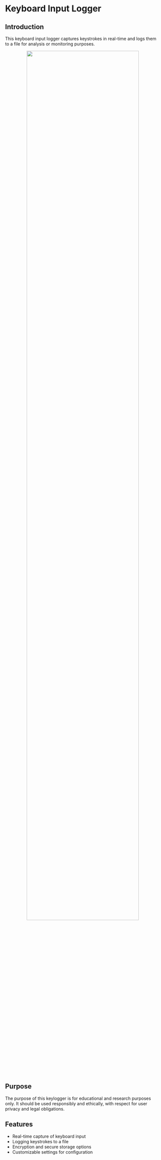 # Keyboard Input Logger

## Introduction
This keyboard input logger captures keystrokes in real-time and logs them to a file for analysis or monitoring purposes.

<p align="center">
<img src="https://i.imgur.com/qkTkZKr.png" height="85%" width="85%"/>
  </p>

## Purpose
The purpose of this keylogger is for educational and research purposes only. It should be used responsibly and ethically, with respect for user privacy and legal obligations.

## Features
- Real-time capture of keyboard input
- Logging keystrokes to a file
- Encryption and secure storage options
- Customizable settings for configuration
